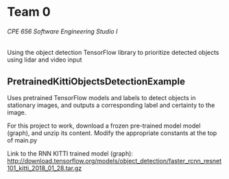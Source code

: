 # Team 0
###### CPE 656 Software Engineering Studio I

Using the object detection TensorFlow library to prioritize detected objects using lidar and video input

##  PretrainedKittiObjectsDetectionExample

Uses pretrained TensorFlow models and labels to detect objects in stationary images, and outputs a corresponding label and certainty to the image.

For this project to work, download a frozen pre-trained model model (graph), and unzip its content.
Modify the appropriate constants at the top of main.py

Link to the RNN KITTI trained model (graph): http://download.tensorflow.org/models/object_detection/faster_rcnn_resnet101_kitti_2018_01_28.tar.gz